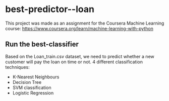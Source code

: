 # best-predictor--loan

This project was made as an assignment for the Coursera Machine Learning course: https://www.coursera.org/learn/machine-learning-with-python

## Run the best-classifier

Based on the Loan_train.csv dataset, we need to predict whether a new customer will pay the loan on time or not.
4 different classification techniques:

- K-Nearest Neighbours
- Decision Tree
- SVM classification
- Logistic Regression

